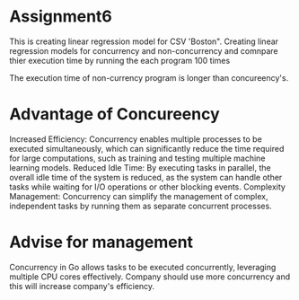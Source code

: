 # Assignment6
This is creating linear regression model for CSV 'Boston". Creating linear regression models for concurrency and non-concurrency and comnpare thier execution time by running the each program 100 times

The execution time of non-currency program is longer than concureency's. 

# Advantage of Concureency
Increased Efficiency: Concurrency enables multiple processes to be executed simultaneously, which can significantly reduce the time required for large computations, such as training and testing multiple machine learning models.
Reduced Idle Time: By executing tasks in parallel, the overall idle time of the system is reduced, as the system can handle other tasks while waiting for I/O operations or other blocking events.
Complexity Management: Concurrency can simplify the management of complex, independent tasks by running them as separate concurrent processes.

# Advise for management
Concurrency in Go allows tasks to be executed concurrently, leveraging multiple CPU cores effectively. Company should use more concurrency and this will increase company's efficiency.

